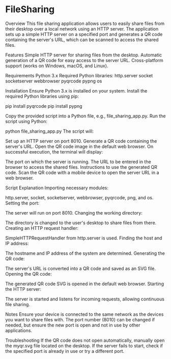 # FileSharing

Overview
This file sharing application allows users to easily share files from their desktop over a local network using an HTTP server. The application sets up a simple HTTP server on a specified port and generates a QR code containing the server's URL, which can be scanned to access the shared files.

Features
Simple HTTP server for sharing files from the desktop.
Automatic generation of a QR code for easy access to the server URL.
Cross-platform support (works on Windows, macOS, and Linux).

Requirements
Python 3.x
Required Python libraries:
http.server
socket
socketserver
webbrowser
pyqrcode
pypng
os

Installation
Ensure Python 3.x is installed on your system.
Install the required Python libraries using pip:

pip install pyqrcode
pip install pypng

Copy the provided script into a Python file, e.g., file_sharing_app.py.
Run the script using Python:

python file_sharing_app.py
The script will:

Set up an HTTP server on port 8010.
Generate a QR code containing the server's URL.
Open the QR code image in the default web browser.
On successful execution, the terminal will display:

The port on which the server is running.
The URL to be entered in the browser to access the shared files.
Instructions to use the generated QR code.
Scan the QR code with a mobile device to open the server URL in a web browser.


Script Explanation
Importing necessary modules:

http.server, socket, socketserver, webbrowser, pyqrcode, png, and os.
Setting the port:

The server will run on port 8010.
Changing the working directory:

The directory is changed to the user's desktop to share files from there.
Creating an HTTP request handler:

SimpleHTTPRequestHandler from http.server is used.
Finding the host and IP address:

The hostname and IP address of the system are determined.
Generating the QR code:

The server's URL is converted into a QR code and saved as an SVG file.
Opening the QR code:

The generated QR code SVG is opened in the default web browser.
Starting the HTTP server:

The server is started and listens for incoming requests, allowing continuous file sharing.

Notes
Ensure your device is connected to the same network as the devices you want to share files with.
The port number (8010) can be changed if needed, but ensure the new port is open and not in use by other applications.

Troubleshooting
If the QR code does not open automatically, manually open the myqr.svg file located on the desktop.
If the server fails to start, check if the specified port is already in use or try a different port.
